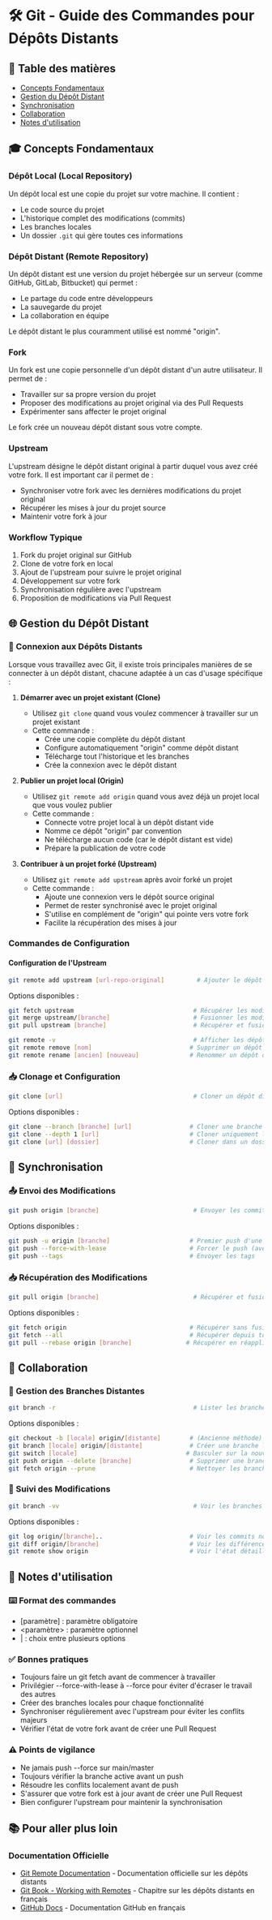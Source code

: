 # 🛠 Git - Guide des Commandes pour Dépôts Distants

## 📑 Table des matières
- [Concepts Fondamentaux](#concepts-fondamentaux)
- [Gestion du Dépôt Distant](#gestion-du-dépôt-distant)
- [Synchronisation](#synchronisation)
- [Collaboration](#collaboration)
- [Notes d'utilisation](#notes-dutilisation)

## 🎓 Concepts Fondamentaux

### Dépôt Local (Local Repository)
Un dépôt local est une copie du projet sur votre machine. Il contient :
- Le code source du projet
- L'historique complet des modifications (commits)
- Les branches locales
- Un dossier `.git` qui gère toutes ces informations

### Dépôt Distant (Remote Repository)
Un dépôt distant est une version du projet hébergée sur un serveur (comme GitHub, GitLab, Bitbucket) qui permet :
- Le partage du code entre développeurs
- La sauvegarde du projet
- La collaboration en équipe

Le dépôt distant le plus couramment utilisé est nommé "origin".

### Fork
Un fork est une copie personnelle d'un dépôt distant d'un autre utilisateur. Il permet de :
- Travailler sur sa propre version du projet
- Proposer des modifications au projet original via des Pull Requests
- Expérimenter sans affecter le projet original

Le fork crée un nouveau dépôt distant sous votre compte.

### Upstream
L'upstream désigne le dépôt distant original à partir duquel vous avez créé votre fork. Il est important car il permet de :
- Synchroniser votre fork avec les dernières modifications du projet original
- Récupérer les mises à jour du projet source
- Maintenir votre fork à jour

### Workflow Typique
1. Fork du projet original sur GitHub
2. Clone de votre fork en local
3. Ajout de l'upstream pour suivre le projet original
4. Développement sur votre fork
5. Synchronisation régulière avec l'upstream
6. Proposition de modifications via Pull Request

## 🌐 Gestion du Dépôt Distant

### 🔗 Connexion aux Dépôts Distants

Lorsque vous travaillez avec Git, il existe trois principales manières de se connecter à un dépôt distant, chacune adaptée à un cas d'usage spécifique :

1. **Démarrer avec un projet existant (Clone)**
   - Utilisez `git clone` quand vous voulez commencer à travailler sur un projet existant
   - Cette commande :
     - Crée une copie complète du dépôt distant
     - Configure automatiquement "origin" comme dépôt distant
     - Télécharge tout l'historique et les branches
     - Crée la connexion avec le dépôt distant

2. **Publier un projet local (Origin)**
   - Utilisez `git remote add origin` quand vous avez déjà un projet local que vous voulez publier
   - Cette commande :
     - Connecte votre projet local à un dépôt distant vide
     - Nomme ce dépôt "origin" par convention
     - Ne télécharge aucun code (car le dépôt distant est vide)
     - Prépare la publication de votre code

3. **Contribuer à un projet forké (Upstream)**
   - Utilisez `git remote add upstream` après avoir forké un projet
   - Cette commande :
     - Ajoute une connexion vers le dépôt source original
     - Permet de rester synchronisé avec le projet original
     - S'utilise en complément de "origin" qui pointe vers votre fork
     - Facilite la récupération des mises à jour

### Commandes de Configuration

#### Configuration de l'Upstream
```bash
git remote add upstream [url-repo-original]         # Ajouter le dépôt source comme upstream
```
Options disponibles :
```bash
git fetch upstream                                 # Récupérer les modifications de l'upstream
git merge upstream/[branche]                       # Fusionner les modifications de l'upstream
git pull upstream [branche]                        # Récupérer et fusionner depuis l'upstream
```


```bash
git remote -v                                      # Afficher les dépôts distants liés
git remote remove [nom]                           # Supprimer un dépôt distant
git remote rename [ancien] [nouveau]              # Renommer un dépôt distant
```

### 📥 Clonage et Configuration
```bash
git clone [url]                                    # Cloner un dépôt distant
```
Options disponibles :
```bash
git clone --branch [branche] [url]                # Cloner une branche spécifique
git clone --depth 1 [url]                         # Cloner uniquement le dernier commit
git clone [url] [dossier]                         # Cloner dans un dossier spécifique
```

## 🔄 Synchronisation
### 📤 Envoi des Modifications
```bash
git push origin [branche]                          # Envoyer les commits vers le dépôt distant
```
Options disponibles :
```bash
git push -u origin [branche]                      # Premier push d'une nouvelle branche
git push --force-with-lease                       # Forcer le push (avec vérification)
git push --tags                                   # Envoyer les tags
```

### 📥 Récupération des Modifications
```bash
git pull origin [branche]                          # Récupérer et fusionner les modifications
```
Options disponibles :
```bash
git fetch origin                                  # Récupérer sans fusionner
git fetch --all                                   # Récupérer depuis tous les dépôts distants
git pull --rebase origin [branche]               # Récupérer en réappliquant les commits locaux
```

## 👥 Collaboration

### 🌿 Gestion des Branches Distantes
```bash
git branch -r                                      # Lister les branches distantes
```
Options disponibles :
```bash
git checkout -b [locale] origin/[distante]        # (Ancienne méthode) Créer une branche locale depuis une distante
git branch [locale] origin/[distante]             # Créer une branche locale depuis une distante
git switch [locale]                              # Basculer sur la nouvelle branche
git push origin --delete [branche]                # Supprimer une branche distante
git fetch origin --prune                          # Nettoyer les branches supprimées
```

### 👀 Suivi des Modifications
```bash
git branch -vv                                     # Voir les branches et leurs tracking
```
Options disponibles :
```bash
git log origin/[branche]..                        # Voir les commits non pushés
git diff origin/[branche]                         # Voir les différences avec le distant
git remote show origin                            # Voir l'état détaillé du dépôt distant
```

## 📝 Notes d'utilisation
### ⌨️ Format des commandes
- [paramètre] : paramètre obligatoire
- <paramètre> : paramètre optionnel
- | : choix entre plusieurs options

### ✅ Bonnes pratiques
- Toujours faire un git fetch avant de commencer à travailler
- Privilégier --force-with-lease à --force pour éviter d'écraser le travail des autres
- Créer des branches locales pour chaque fonctionnalité
- Synchroniser régulièrement avec l'upstream pour éviter les conflits majeurs
- Vérifier l'état de votre fork avant de créer une Pull Request

### ⚠️ Points de vigilance
- Ne jamais push --force sur main/master
- Toujours vérifier la branche active avant un push
- Résoudre les conflits localement avant de push
- S'assurer que votre fork est à jour avant de créer une Pull Request
- Bien configurer l'upstream pour maintenir la synchronisation

## 📚 Pour aller plus loin

### Documentation Officielle
- [Git Remote Documentation](https://git-scm.com/docs/git-remote) - Documentation officielle sur les dépôts distants
- [Git Book - Working with Remotes](https://git-scm.com/book/fr/v2/Les-bases-de-Git-Travailler-avec-des-d%C3%A9p%C3%B4ts-distants) - Chapitre sur les dépôts distants en français
- [GitHub Docs](https://docs.github.com/fr) - Documentation GitHub en français

